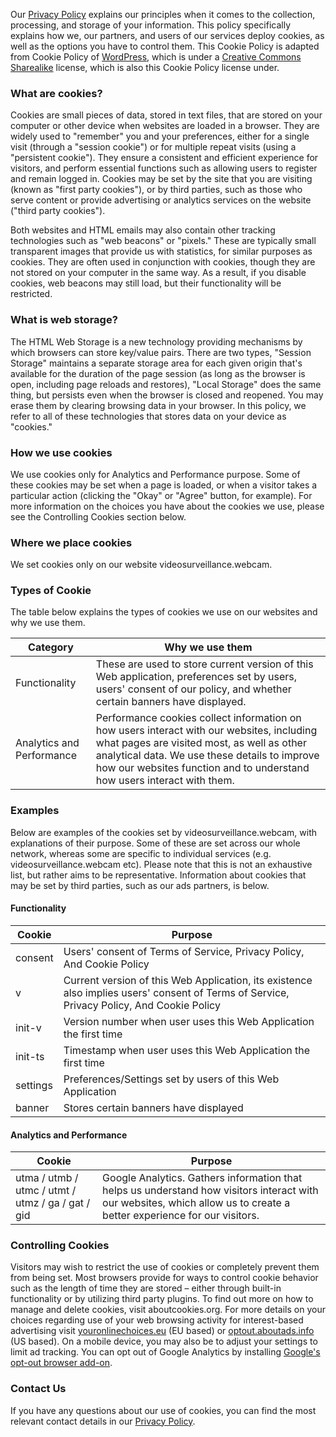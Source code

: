 
Our [Privacy Policy](https://videosurveillance.webcam/privacy-policy) explains our principles when it comes to the collection, processing, and storage of your information. This policy specifically explains how we, our partners, and users of our services deploy cookies, as well as the options you have to control them.
This Cookie Policy is adapted from Cookie Policy of [WordPress](https://automattic.com), which is under a [Creative Commons Sharealike](http://creativecommons.org/licenses/by-sa/4.0/) license, which is also this Cookie Policy license under.


### What are cookies?

Cookies are small pieces of data, stored in text files, that are stored on your computer or other device when websites are loaded in a browser. They are widely used to "remember" you and your preferences, either for a single visit (through a "session cookie") or for multiple repeat visits (using a "persistent cookie"). They ensure a consistent and efficient experience for visitors, and perform essential functions such as allowing users to register and remain logged in. Cookies may be set by the site that you are visiting (known as "first party cookies"), or by third parties, such as those who serve content or provide advertising or analytics services on the website ("third party cookies").

Both websites and HTML emails may also contain other tracking technologies such as "web beacons" or "pixels." These are typically small transparent images that provide us with statistics, for similar purposes as cookies. They are often used in conjunction with cookies, though they are not stored on your computer in the same way. As a result, if you disable cookies, web beacons may still load, but their functionality will be restricted.

### What is web storage?

The HTML Web Storage is a new technology providing mechanisms by which browsers can store key/value pairs. There are two types, "Session Storage" maintains a separate storage area for each given origin that's available for the duration of the page session (as long as the browser is open, including page reloads and restores), "Local Storage" does the same thing, but persists even when the browser is closed and reopened. You may erase them by clearing browsing data in your browser. In this policy, we refer to all of these technologies that stores data on your device as "cookies."

### **How we use cookies**

We use cookies only for Analytics and Performance purpose. Some of these cookies may be set when a page is loaded, or when a visitor takes a particular action (clicking the "Okay" or "Agree" button, for example). For more information on the choices you have about the cookies we use, please see the Controlling Cookies section below.

### **Where we place cookies**

We set cookies only on our website videosurveillance.webcam.

### **Types of Cookie**

The table below explains the types of cookies we use on our websites and why we use them.

|Category|Why we use them|
|---|---|
|Functionality|These are used to store current version of this Web application, preferences set by users, users' consent of our policy, and whether certain banners have displayed.|
|Analytics and Performance|Performance cookies collect information on how users interact with our websites, including what pages are visited most, as well as other analytical data. We use these details to improve how our websites function and to understand how users interact with them.|


### Examples

Below are examples of the cookies set by videosurveillance.webcam, with explanations of their purpose. Some of these are set across our whole network, whereas some are specific to individual services (e.g. videosurveillance.webcam etc). Please note that this is not an exhaustive list, but rather aims to be representative. Information about cookies that may be set by third parties, such as our ads partners, is below.


#### **Functionality**

|Cookie|Purpose|
|--- |--- |
|consent|Users' consent of Terms of Service, Privacy Policy, And Cookie Policy|
|v|Current version of this Web Application, its existence also implies users' consent of Terms of Service, Privacy Policy, And Cookie Policy |
|init-v|Version number when user uses this Web Application the first time|
|init-ts|Timestamp when user uses this Web Application the first time|
|settings|Preferences/Settings set by users of this Web Application|
|banner|Stores certain banners have displayed|

#### **Analytics and Performance**

|Cookie|Purpose|
|--- |--- |
|utma / utmb / utmc / utmt / utmz / ga / gat / gid|Google Analytics. Gathers information that helps us understand how visitors interact with our websites, which allow us to create a better experience for our visitors.|


### Controlling Cookies

Visitors may wish to restrict the use of cookies or completely prevent them from being set. Most browsers provide for ways to control cookie behavior such as the length of time they are stored – either through built-in functionality or by utilizing third party plugins. To find out more on how to manage and delete cookies, visit aboutcookies.org. For more details on your choices regarding use of your web browsing activity for interest-based advertising visit [youronlinechoices.eu](http://youronlinechoices.eu) (EU based) or [optout.aboutads.info](http://optout.aboutads.info) (US based). On a mobile device, you may also be to adjust your settings to limit ad tracking. You can opt out of Google Analytics by installing [Google's opt-out browser add-on](https://tools.google.com/dlpage/gaoptout).


### Contact Us

If you have any questions about our use of cookies, you can find the most relevant contact details in our [Privacy Policy](https://videosurveillance.webcam/privacy-policy).
